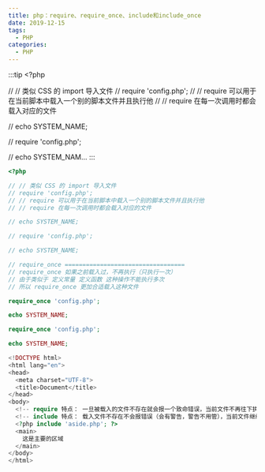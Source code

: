 ```yaml
---
title: php：require、require_once、include和include_once
date: 2019-12-15
tags:
  - PHP
categories:
  - PHP
---
```


:::tip
&lt;?php

// // 类似 CSS 的 import 导入文件
// require 'config.php';
// // require 可以用于在当前脚本中载入一个别的脚本文件并且执行他
// // require 在每一次调用时都会载入对应的文件

// echo SYSTEM_NAME;

// require 'config.php';

// echo SYSTEM_NAM...
:::

<!-- more -->

```php
<?php

// // 类似 CSS 的 import 导入文件
// require 'config.php';
// // require 可以用于在当前脚本中载入一个别的脚本文件并且执行他
// // require 在每一次调用时都会载入对应的文件

// echo SYSTEM_NAME;

// require 'config.php';

// echo SYSTEM_NAME;

// require_once ==================================
// require_once 如果之前载入过，不再执行（只执行一次）
// 由于类似于 定义常量 定义函数 这种操作不能执行多次
// 所以 require_once 更加合适载入这种文件

require_once 'config.php';

echo SYSTEM_NAME;

require_once 'config.php';

echo SYSTEM_NAME;

```

```php
<!DOCTYPE html>
<html lang="en">
<head>
  <meta charset="UTF-8">
  <title>Document</title>
</head>
<body>
  <!-- require 特点： 一旦被载入的文件不存在就会报一个致命错误，当前文件不再往下执行 -->
  <!-- include 特点： 载入文件不存在不会报错误（会有警告，警告不用管），当前文件继续执行 -->
  <?php include 'aside.php'; ?>
  <main>
    这是主要的区域
  </main>
</body>
</html>

```
